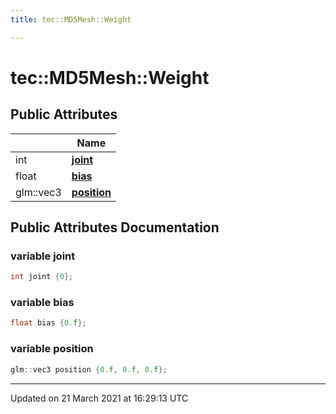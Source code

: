 ```yaml
---
title: tec::MD5Mesh::Weight

---
```


# tec::MD5Mesh::Weight



## Public Attributes

|                | Name           |
| -------------- | -------------- |
| int | **[joint](/engine/Classes/structtec_1_1_m_d5_mesh_1_1_weight/#variable-joint)**  |
| float | **[bias](/engine/Classes/structtec_1_1_m_d5_mesh_1_1_weight/#variable-bias)**  |
| glm::vec3 | **[position](/engine/Classes/structtec_1_1_m_d5_mesh_1_1_weight/#variable-position)**  |

## Public Attributes Documentation

### variable joint

```cpp
int joint {0};
```


### variable bias

```cpp
float bias {0.f};
```


### variable position

```cpp
glm::vec3 position {0.f, 0.f, 0.f};
```


-------------------------------

Updated on 21 March 2021 at 16:29:13 UTC